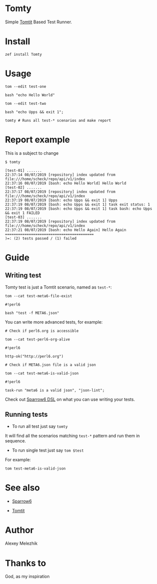 # Tomty

Simple [Tomtit](https://github.com/melezhik/Tomtit) Based Test Runner.

# Install

    zef install Tomty

# Usage

    tom --edit test-one

    bash "echo Hello World"

    tom --edit test-two

    bash "echo Upps && exit 1";

    tomty # Runs all test-* scenarios and make report

# Report example

This is a subject to change

    $ tomty

    [test-01] .......
    22:37:14 08/07/2019 [repository] index updated from file:///home/scheck/repo/api/v1/index
    22:37:16 08/07/2019 [bash: echo Hello World] Hello World
    [test-02] .......
    22:37:17 08/07/2019 [repository] index updated from file:///home/scheck/repo/api/v1/index
    22:37:19 08/07/2019 [bash: echo Upps && exit 1] Upps
    22:37:19 08/07/2019 [bash: echo Upps && exit 1] task exit status: 1
    22:37:19 08/07/2019 [bash: echo Upps && exit 1] task bash: echo Upps && exit 1 FAILED
    [test-03] .......
    22:37:19 08/07/2019 [repository] index updated from file:///home/scheck/repo/api/v1/index
    22:37:21 08/07/2019 [bash: echo Hello Again] Hello Again
    =========================================
    )=: (2) tests passed / (1) failed

#  Guide

## Writing test

Tomty test is just a Tomtit scenario, named as `test-*`:


    tom --cat test-meta6-file-exist

    #!perl6

    bash "test -f META6.json"


You can write more advanced tests, for example:

    # Check if perl6.org is accessible

    tom --cat test-perl6-org-alive

    #!perl6

    http-ok("http://perl6.org")

    # Check if META6.json file is a valid json

    tom --cat test-meta6-is-valid-json

    #!perl6

    task-run "meta6 is a valid json", "json-lint";

Check out [Sparrow6 DSL](https://github.com/melezhik/Sparrow6#sparrow6-dsl) on what you can use
writing your tests.

## Running tests

* To run all test just say `tomty`

It will find all the scenarios matching `test-*` pattern and run them in sequence.

* To run single test just say `tom $test`

For example:

    tom test-meta6-is-valid-json

# See also

* [Sparrow6](https://github.com/melezhik/Sparrow6)

* [Tomtit](https://github.com/melezhik/Tomtit)

# Author

Alexey Melezhik

# Thanks to

God, as my inspiration

